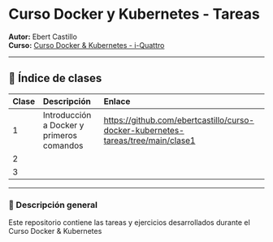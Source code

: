 # Curso Docker y Kubernetes - Tareas

**Autor:** Ebert Castillo  
**Curso:** [Curso Docker & Kubernetes - i-Quattro](https://www.iquattro.edu.bo/)  

---

## 📘 Índice de clases

| Clase | Descripción | Enlace |
|:------|:-------------|:--------|
| 1     | Introducción a Docker y primeros comandos | https://github.com/ebertcastillo/curso-docker-kubernetes-tareas/tree/main/clase1 |
| 2     |  | |
| 3     |  | |

---

### 🐳 Descripción general

Este repositorio contiene las tareas y ejercicios desarrollados durante el Curso Docker & Kubernetes
